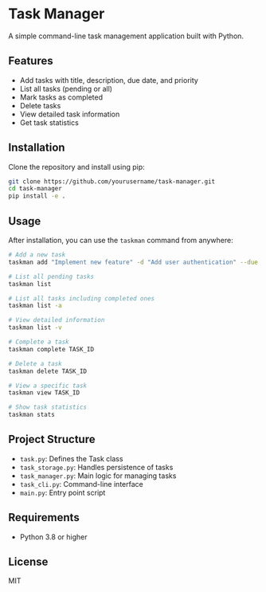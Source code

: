 # Task Manager

A simple command-line task management application built with Python.

## Features

- Add tasks with title, description, due date, and priority
- List all tasks (pending or all)
- Mark tasks as completed
- Delete tasks
- View detailed task information
- Get task statistics

## Installation

Clone the repository and install using pip:

```bash
git clone https://github.com/yourusername/task-manager.git
cd task-manager
pip install -e .
```

## Usage

After installation, you can use the `taskman` command from anywhere:

```bash
# Add a new task
taskman add "Implement new feature" -d "Add user authentication" --due 2025-04-01 -p high

# List all pending tasks
taskman list

# List all tasks including completed ones
taskman list -a

# View detailed information
taskman list -v

# Complete a task
taskman complete TASK_ID

# Delete a task
taskman delete TASK_ID

# View a specific task
taskman view TASK_ID

# Show task statistics
taskman stats
```

## Project Structure

- `task.py`: Defines the Task class
- `task_storage.py`: Handles persistence of tasks
- `task_manager.py`: Main logic for managing tasks
- `task_cli.py`: Command-line interface
- `main.py`: Entry point script

## Requirements

- Python 3.8 or higher

## License

MIT
